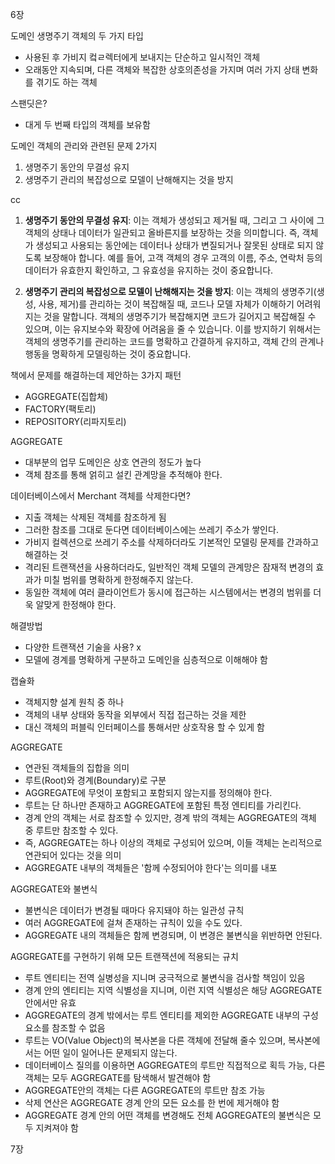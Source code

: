 6장

도메인 생명주기
객체의 두 가지 타입
- 사용된 후 가비지 컼ㄹ렉터에게 보내지는 단순하고 일시적인 객체
- 오래동안 지속되며, 다른 객체와 복잡한 상호의존성을 가지며 여러 가지 상태 변화를 겪기도 하는 객체

스팬딧은?
- 대게 두 번째 타입의 객체를 보유함

도메인 객체의 관리와 관련된 문제 2가지
1. 생명주기 동안의 무결성 유지
2. 생명주기 관리의 복잡성으로 모델이 난해해지는 것을 방지

cc
1. **생명주기 동안의 무결성 유지**: 이는 객체가 생성되고 제거될 때, 그리고 그 사이에 그 객체의 상태나 데이터가 일관되고 올바른지를 보장하는 것을 의미합니다. 즉, 객체가 생성되고 사용되는 동안에는 데이터나 상태가 변질되거나 잘못된 상태로 되지 않도록 보장해야 합니다. 예를 들어, 고객 객체의 경우 고객의 이름, 주소, 연락처 등의 데이터가 유효한지 확인하고, 그 유효성을 유지하는 것이 중요합니다.
    
2. **생명주기 관리의 복잡성으로 모델이 난해해지는 것을 방지**: 이는 객체의 생명주기(생성, 사용, 제거)를 관리하는 것이 복잡해질 때, 코드나 모델 자체가 이해하기 어려워지는 것을 말합니다. 객체의 생명주기가 복잡해지면 코드가 길어지고 복잡해질 수 있으며, 이는 유지보수와 확장에 어려움을 줄 수 있습니다. 이를 방지하기 위해서는 객체의 생명주기를 관리하는 코드를 명확하고 간결하게 유지하고, 객체 간의 관계나 행동을 명확하게 모델링하는 것이 중요합니다.

책에서 문제를 해결하는데 제안하는 3가지 패턴
- AGGREGATE(집합체)
- FACTORY(팩토리)
- REPOSITORY(리파지토리)


AGGREGATE
- 대부분의 업무 도메인은 상호 연관의 정도가 높다
- 객체 참조를 통해 얽히고 설킨 관계망을 추적해야 한다.

데이터베이스에서 Merchant 객체를 삭제한다면?
- 지출 객체는 삭제된 객체를 참조하게 됨
- 그러한 참조를 그대로 둔다면 데이터베이스에는 쓰레기 주소가 쌓인다.
- 가비지 컬렉션으로 쓰레기 주소를 삭제하더라도 기본적인 모델링 문제를 간과하고 해결하는 것
- 격리된 트랜잭션을 사용하더라도, 일반적인 객체 모델의 관계망은 잠재적 변경의 효과가 미칠 범위를 명확하게 한정해주지 않는다.
- 동일한 객체에 여러 클라이언트가 동시에 접근하는 시스템에서는 변경의 범위를 더욱 알맞게 한정해야 한다.

해결방법
- 다양한 트랜잭션 기술을 사용? x
- 모델에 경계를 명확하게 구분하고 도메인을 심층적으로 이해해야 함

캡슐화
- 객체지향 설계 원칙 중 하나
- 객체의 내부 상태와 동작을 외부에서 직접 접근하는 것을 제한
- 대신 객체의 퍼블릭 인터페이스를 통해서만 상호작용 할 수 있게 함

AGGREGATE
- 연관된 객체들의 집합을 의미
- 루트(Root)와 경계(Boundary)로 구분
- AGGREGATE에 무엇이 포함되고 포함되지 않는지를 정의해야 한다.
- 루트는 단 하나만 존재하고 AGGREGATE에 포함된 특정 엔티티를 가리킨다.
- 경계 안의 객체는 서로 참조할 수 있지만, 경계 밖의 객체는 AGGREGATE의 객체 중 루트만 참조할 수 있다.
- 즉, AGGREGATE는 하나 이상의 객체로 구성되어 있으며, 이들 객체는 논리적으로 연관되어 있다는 것을 의미
- AGGREGATE 내부의 객체들은 '함께 수정되어야 한다'는 의미를 내포


AGGREGATE와 불변식
- 불변식은 데이터가 변경될 때마다 유지돼야 하는 일관성 규칙
- 여러 AGGREGATE에 걸쳐 존재하는 규칙이 있을 수도 있다.
- AGGREGATE 내의 객체들은 함께 변경되며, 이 변경은 불변식을 위반하면 안된다.


AGGREGATE를 구현하기 위해 모든 트랜잭션에 적용되는 규치
- 루트 엔티티는 전역 실병성을 지니며 궁극적으로 불변식을 검사할 책임이 있음
- 경계 안의 엔티티는 지역 식별성을 지니며, 이런 지역 식별성은 해당 AGGREGATE 안에서만 유효
- AGGREGATE의 경계 밖에서는 루트 엔티티를 제외한 AGGREGATE 내부의 구성요소를 참조할 수 없음
- 루트는 VO(Value Object)의 복사본을 다른 객체에 전달해 줄수 있으며, 복사본에서는 어떤 일이 일어나든 문제되지 않는다.
- 데이터베이스 질의를 이용하면 AGGREGATE의 루트만 직접적으로 획득 가능, 다른 객체는 모두 AGGREGATE를 탐색해서 발견해야 함
- AGGREGATE안의 객체는 다른 AGGREGATE의 루트만 참조 가능
- 삭제 연산은 AGGREGATE 경계 안의 모든 요소를 한 번에 제거해야 함
- AGGREGATE 경계 안의 어떤 객체를 변경해도 전체 AGGREGATE의 불변식은 모두 지켜져야 함


7장
